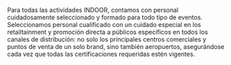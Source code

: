  Para todas las actividades INDOOR, contamos con personal cuidadosamente seleccionado y formado para todo tipo de eventos. Seleccionamos personal cualificado con un cuidado especial en los retailtainment y promoción directa a públicos específicos en todos los canales de distribución: no solo los principales centros comerciales y puntos de venta de un solo brand, sino también aeropuertos, asegurándose cada vez que todas las certificaciones requeridas estén vigentes.
 